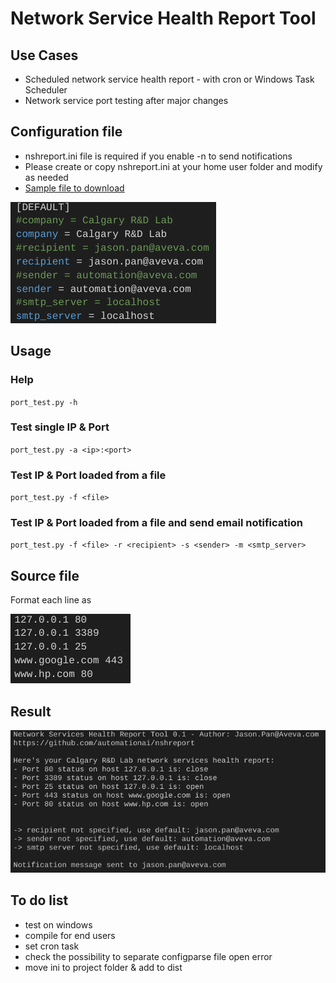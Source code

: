 # Network Service Health Report Tool
## Use Cases
- Scheduled network service health report - with cron or Windows Task Scheduler
- Network service port testing after major changes

## Configuration file
- nshreport.ini file is required if you enable -n to send notifications
- Please create or copy nshreport.ini at your home user folder and modify as needed
- [Sample file to download](https://github.com/automationai/nshreport/blob/main/nshreport.ini)

![ini](ini.png)

## Usage
### Help
`port_test.py -h`
### Test single IP & Port
`port_test.py -a <ip>:<port>`
### Test IP & Port loaded from a file
`port_test.py -f <file>`
### Test IP & Port loaded from a file and send email notification
`port_test.py -f <file> -r <recipient> -s <sender> -m <smtp_server>`

## Source file
Format each line as <ip> <port>

![source](source.png)

## Result
![result](result.png)

## To do list
- test on windows
- compile for end users
- set cron task
- check the possibility to separate configparse file open error
- move ini to project folder & add to dist
